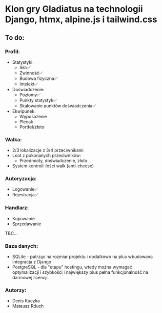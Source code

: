 # Klon gry Gladiatus na technologii Django, htmx, alpine.js i tailwind.css

## To do:

### Profil:
- Statystyki:
  - Siła✅
  - Zwinność✅
  - Budowa fizyczna✅
  - Intelekt✅
- Doświadczenie:
  - Poziomy✅
  - Punkty statystyk✅
  - Skalowanie punktów doświadczenia✅
- Ekwipunek:
  - Wyposażenie
  - Plecak
  - Portfel/złoto

### Walka:
- 2/3 lokalizacje z 3/4 przeciwnikami
- Loot z pokonanych przeciwników:
  - Przedmioty, doświadczenie, złoto
- System kontroli ilości walk (anti-cheese)

### Autoryzacja:
- Logowanie✅
- Rejestracja✅

### Handlarz:
- Kupowanie
- Sprzedawanie

TBC...

### Baza danych:
- SQLite - patrząc na rozmiar projektu i dodatkowo na plus wbudowana integracja z Django
- PostgreSQL - dla "etapu" hostingu, wtedy można wymagać optymalizacji i szybkości i największy plus pełna funkcjonalność na darmowej licencji.

### Autorzy:
- Denis Kuczka
- Mateusz Rduch

